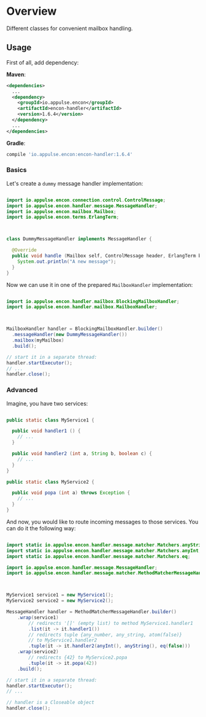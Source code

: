 # Overview

Different classes for convenient mailbox handling.

## Usage

First of all, add dependency:

**Maven**:

```xml
<dependencies>
  ...
  <dependency>
    <groupId>io.appulse.encon</groupId>
    <artifactId>encon-handler</artifactId>
    <version>1.6.4</version>
  </dependency>
  ...
</dependencies>
```

**Gradle**:

```groovy
compile 'io.appulse.encon:encon-handler:1.6.4'
```

### Basics

Let's create a `dummy` message handler implementation:

```java

import io.appulse.encon.connection.control.ControlMessage;
import io.appulse.encon.handler.message.MessageHandler;
import io.appulse.encon.mailbox.Mailbox;
import io.appulse.encon.terms.ErlangTerm;



class DummyMessageHandler implements MessageHandler {

  @Override
  public void handle (Mailbox self, ControlMessage header, ErlangTerm body) {
    System.out.println("A new message");
  }
}
```

Now we can use it in one of the prepared `MailboxHandler` implementation:

```java

import io.appulse.encon.handler.mailbox.BlockingMailboxHandler;
import io.appulse.encon.handler.mailbox.MailboxHandler;



MailboxHandler handler = BlockingMailboxHandler.builder()
  .messageHandler(new DummyMessageHandler())
  .mailbox(myMailbox)
  .build();

// start it in a separate thread:
handler.startExecutor();
// ...
handler.close();
```

### Advanced

Imagine, you have two services:

```java

public static class MyService1 {

  public void handler1 () {
    // ...
  }

  public void handler2 (int a, String b, boolean c) {
    // ...
  }
}

public static class MyService2 {

  public void popa (int a) throws Exception {
    // ...
  }
}
```

And now, you would like to route incoming messages to those services. You can do it the following way:

```java

import static io.appulse.encon.handler.message.matcher.Matchers.anyString;
import static io.appulse.encon.handler.message.matcher.Matchers.anyInt;
import static io.appulse.encon.handler.message.matcher.Matchers.eq;

import io.appulse.encon.handler.message.MessageHandler;
import io.appulse.encon.handler.message.matcher.MethodMatcherMessageHandler;



MyService1 service1 = new MyService1();
MyService2 service2 = new MyService2();

MessageHandler handler = MethodMatcherMessageHandler.builder()
    .wrap(service1)
        // redirects '[]' (empty list) to method MyService1.handler1
        .list(it -> it.handler1())
        // redirects tuple {any_number, any_string, atom(false)}
        // to MyService1.handler2
        .tuple(it -> it.handler2(anyInt(), anyString(), eq(false)))
    .wrap(service2)
        // redirects {42} to MyService2.popa
        .tuple(it -> it.popa(42))
    .build();

// start it in a separate thread:
handler.startExecutor();
// ...

// handler is a Closeable object
handler.close();
```
